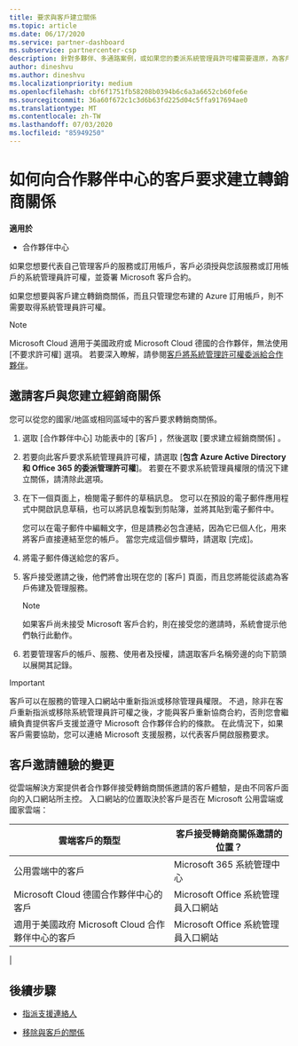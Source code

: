 ```yaml
---
title: 要求與客戶建立關係
ms.topic: article
ms.date: 06/17/2020
ms.service: partner-dashboard
ms.subservice: partnercenter-csp
description: 針對多夥伴、多通路案例，或如果您的委派系統管理員許可權需要還原，為客戶要求關聯性。
author: dineshvu
ms.author: dineshvu
ms.localizationpriority: medium
ms.openlocfilehash: cbf6f1751fb58208b0394b6c6a3a6652cb60fe6e
ms.sourcegitcommit: 36a60f672c1c3d6b63fd225d04c5ffa917694ae0
ms.translationtype: MT
ms.contentlocale: zh-TW
ms.lasthandoff: 07/03/2020
ms.locfileid: "85949250"
---
```

# <a name="how-to-request-a-reseller-relationship-from-a-customer-in-partner-center"></a>如何向合作夥伴中心的客戶要求建立轉銷商關係

**適用於**

- 合作夥伴中心

如果您想要代表自己管理客戶的服務或訂用帳戶，客戶必須授與您該服務或訂用帳戶的系統管理員許可權，並簽署 Microsoft 客戶合約。

如果您想要與客戶建立轉銷商關係，而且只管理您布建的 Azure 訂用帳戶，則不需要取得系統管理員許可權。

>[!NOTE] 
>Microsoft Cloud 適用于美國政府或 Microsoft Cloud 德國的合作夥伴，無法使用 [不要求許可權] 選項。 若要深入瞭解，請參閱[客戶將系統管理許可權委派給合作夥伴](https://docs.microsoft.com/partner-center/customers_revoke_admin_privileges)。

## <a name="invite-a-customer-to-establish-a-reseller-relationship-with-you"></a>邀請客戶與您建立經銷商關係

您可以從您的國家/地區或相同區域中的客戶要求轉銷商關係。

1. 選取 [合作夥伴中心]  功能表中的 [客戶]  ，然後選取 [要求建立經銷商關係]  。

2. 若要向此客戶要求系統管理員許可權，請選取 [**包含 Azure Active Directory 和 Office 365 的委派管理許可權**]。 若要在不要求系統管理員權限的情況下建立關係，請清除此選項。

3. 在下一個頁面上，檢閱電子郵件的草稿訊息。 您可以在預設的電子郵件應用程式中開啟訊息草稿，也可以將訊息複製到剪貼簿，並將其貼到電子郵件中。

   您可以在電子郵件中編輯文字，但是請務必包含連結，因為它已個人化，用來將客戶直接連結至您的帳戶。 當您完成這個步驟時，請選取 [完成]。

4. 將電子郵件傳送給您的客戶。

5. 客戶接受邀請之後，他們將會出現在您的 [客戶] 頁面，而且您將能從該處為客戶佈建及管理服務。

   > [!NOTE]
   > 如果客戶尚未接受 Microsoft 客戶合約，則在接受您的邀請時，系統會提示他們執行此動作。 

6. 若要管理客戶的帳戶、服務、使用者及授權，請選取客戶名稱旁邊的向下箭頭以展開其記錄。

> [!IMPORTANT]  
> 客戶可以在服務的管理入口網站中重新指派或移除管理員權限。 不過，除非在客戶重新指派或移除系統管理員許可權之後，才能與客戶重新協商合約，否則您會繼續負責提供客戶支援並遵守 Microsoft 合作夥伴合約的條款。 在此情況下，如果客戶需要協助，您可以連絡 Microsoft 支援服務，以代表客戶開啟服務要求。

## <a name="changes-to-the-customer-invitation-experience"></a>客戶邀請體驗的變更

從雲端解決方案提供者合作夥伴接受轉銷商關係邀請的客戶體驗，是由不同客戶面向的入口網站所主控。 入口網站的位置取決於客戶是否在 Microsoft 公用雲端或國家雲端：

|雲端客戶的類型  | 客戶接受轉銷商關係邀請的位置？ |
|---------|---------
| 公用雲端中的客戶 | Microsoft 365 系統管理中心 |
| Microsoft Cloud 德國合作夥伴中心的客戶 | Microsoft Office 系統管理員入口網站 |
| 適用于美國政府 Microsoft Cloud 合作夥伴中心的客戶 | Microsoft Office 系統管理員入口網站 |
|

## <a name="next-steps"></a>後續步驟

- [指派支援連絡人](assign-support-contacts.md)

- [移除與客戶的關係](remove-a-relationship.md)
